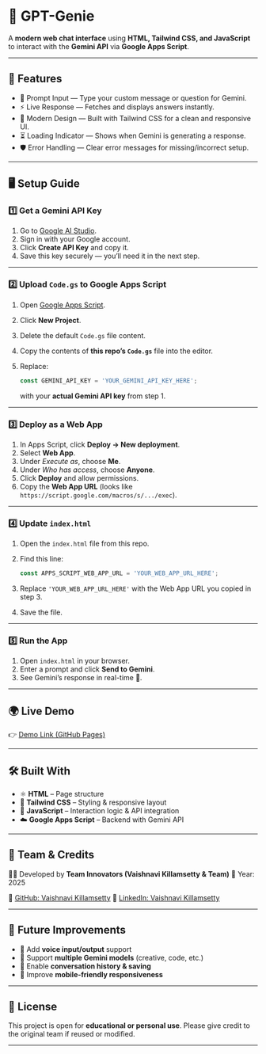 
# 🌟 GPT-Genie

A **modern web chat interface** using **HTML, Tailwind CSS, and JavaScript** to interact with the **Gemini API** via **Google Apps Script**.

---

## 📌 Features

* 📝 Prompt Input — Type your custom message or question for Gemini.
* ⚡ Live Response — Fetches and displays answers instantly.
* 🎨 Modern Design — Built with Tailwind CSS for a clean and responsive UI.
* ⏳ Loading Indicator — Shows when Gemini is generating a response.
* 🛡️ Error Handling — Clear error messages for missing/incorrect setup.

---

## 🖥️ Setup Guide

### 1️⃣ Get a Gemini API Key

1. Go to [Google AI Studio](https://aistudio.google.com/app/apikey).
2. Sign in with your Google account.
3. Click **Create API Key** and copy it.
4. Save this key securely — you’ll need it in the next step.

---

### 2️⃣ Upload `Code.gs` to Google Apps Script

1. Open [Google Apps Script](https://script.google.com/).
2. Click **New Project**.
3. Delete the default `Code.gs` file content.
4. Copy the contents of **this repo’s `Code.gs`** file into the editor.
5. Replace:

   ```javascript
   const GEMINI_API_KEY = 'YOUR_GEMINI_API_KEY_HERE';
   ```

   with your **actual Gemini API key** from step 1.

---

### 3️⃣ Deploy as a Web App

1. In Apps Script, click **Deploy → New deployment**.
2. Select **Web App**.
3. Under *Execute as*, choose **Me**.
4. Under *Who has access*, choose **Anyone**.
5. Click **Deploy** and allow permissions.
6. Copy the **Web App URL** (looks like `https://script.google.com/macros/s/.../exec`).

---

### 4️⃣ Update `index.html`

1. Open the `index.html` file from this repo.

2. Find this line:

   ```javascript
   const APPS_SCRIPT_WEB_APP_URL = 'YOUR_WEB_APP_URL_HERE';
   ```

3. Replace `'YOUR_WEB_APP_URL_HERE'` with the Web App URL you copied in step 3.

4. Save the file.

---

### 5️⃣ Run the App

1. Open `index.html` in your browser.
2. Enter a prompt and click **Send to Gemini**.
3. See Gemini’s response in real-time 🎉.

---

## 🌍 Live Demo

👉 [Demo Link (GitHub Pages)](https://yourusername.github.io/GPT-Genie/)

---

## 🛠️ Built With

* ⚛️ **HTML** – Page structure
* 🎨 **Tailwind CSS** – Styling & responsive layout
* 🧩 **JavaScript** – Interaction logic & API integration
* ☁️ **Google Apps Script** – Backend with Gemini API

---

## 👥 Team & Credits

👩‍💻 Developed by **Team Innovators (Vaishnavi Killamsetty & Team)**
📅 Year: 2025

🔗 [GitHub: Vaishnavi Killamsetty](https://github.com/vaishnavikillamsetty)
🔗 [LinkedIn: Vaishnavi Killamsetty](https://www.linkedin.com/in/vaishnavi-killamsetty-bb0517314)

---

## 🚀 Future Improvements

* 🎤 Add **voice input/output** support
* 🤖 Support **multiple Gemini models** (creative, code, etc.)
* 💾 Enable **conversation history & saving**
* 📱 Improve **mobile-friendly responsiveness**

---

## 📃 License

This project is open for **educational or personal use**.
Please give credit to the original team if reused or modified.

---

